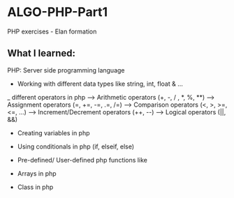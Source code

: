 # ALGO-PHP-Part1
PHP exercises - Elan formation 

## What I learned:

PHP: Server side programming language

- Working with different data types like string, int, float & ...

_ different operators in php
--> Arithmetic operators (+, -, / , *, %, **)
--> Assignment operators (=, +=, -=, .=, /=)
--> Comparison operators (<, >, >=, <=, ...)
--> Increment/Decrement operators (++, --)
--> Logical operators (||, &&)

- Creating variables in php

- Using conditionals in php (if, elseif, else)

- Pre-defined/ User-defined php functions like 

- Arrays in php

- Class in php
